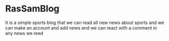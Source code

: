# RasSamBlog
It is a simple sports blog that we can read all new news about sports and we can make an account and add news and we can react with a comment in any news we reed
